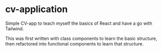 # cv-application

Simple CV-app to teach myself the basics of React and have a go with Tailwind.

This was first written with class components to learn the basic structure, then refactored into functional components to learn that structure.
